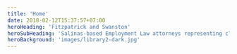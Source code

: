 ```yaml
---
title: 'Home'
date: 2018-02-12T15:37:57+07:00
heroHeading: 'Fitzpatrick and Swanston'
heroSubHeading: 'Salinas-based Employment Law attorneys representing clients across California'
heroBackground: 'images/library2-dark.jpg'
---
```

